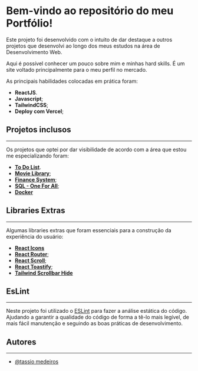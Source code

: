 
# Bem-vindo ao repositório do meu Portfólio!

Este projeto foi desenvolvido com o intuito de dar destaque a outros projetos que desenvolvi ao longo dos meus estudos na área de Desenvolvimento Web.

Aqui é possível conhecer um pouco sobre mim e minhas hard skills. É um site voltado principalmente para o meu perfil no mercado.

As principais habilidades colocadas em prática foram:

* **ReactJS**.
* **Javascript**;
* **TailwindCSS**;
* **Deploy com Vercel**;
## Projetos inclusos
***

Os projetos que optei por dar visibilidade de acordo com a área que estou me especializando foram: 

* **[To Do List](https://github.com/Tassio-Med/react-todo-list)**.
* **[Movie Library](https://github.com/Tassio-Med/movies-library)**;
* **[Finance System](https://github.com/Tassio-Med/finance-system)**;
* **[SQL - One For All](https://github.com/Tassio-Med/sql-one-for-all-project)**;
* **[Docker](https://github.com/Tassio-Med/docker-to-do-list-project)**


## Libraries Extras 
***

Algumas libraries extras que foram essenciais para a construção da experiência do usuário: 

* **[React Icons](https://react-icons.github.io/react-icons/)**
* **[React Router](https://reactrouter.com/en/main)**;
* **[React Scroll](https://www.npmjs.com/package/react-scroll)**;
* **[React Toastify](https://fkhadra.github.io/react-toastify/introduction/)**;
* **[Tailwind Scrollbar Hide](https://www.npmjs.com/package/tailwind-scrollbar-hide)**
## EsLint
***

Neste projeto foi utilizado o [ESLint](https://eslint.org/) para fazer a análise estática do código. Ajudando a garantir a qualidade do código de forma a tê-lo mais legível, de mais fácil manutenção e seguindo as boas práticas de desenvolvimento.

## Autores
***

- [@tassio medeiros](https://github.com/Tassio-Med)



